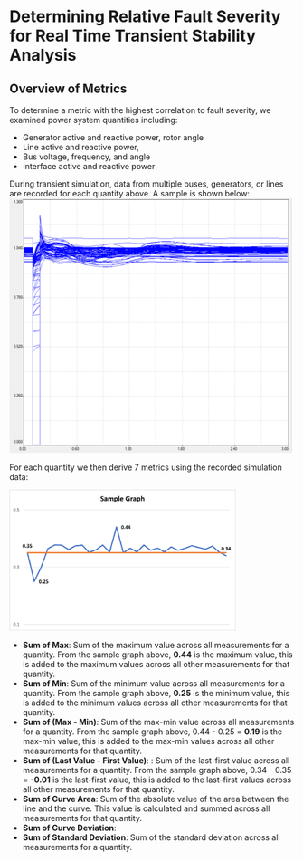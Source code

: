 # Determining Relative Fault Severity for Real Time Transient Stability Analysis
## Overview of Metrics

To determine a metric with the highest correlation to fault severity, we examined power system quantities including:
*	Generator active and reactive power, rotor angle
*	Line active and reactive power,
*	Bus voltage, frequency, and angle
*	Interface active and reactive power

During transient simulation, data from multiple buses, generators, or lines are recorded for each quantity above. A sample is shown below:
<img src="https://github.com/VictorAderinto/IEEE_Paper/blob/main/Quantity%20Measurement.png" alt="Bus Voltage Simulation Data" width="500"/>

For each quantity we then derive 7 metrics using the recorded simulation data: 

<img src="https://github.com/VictorAderinto/IEEE_Paper/blob/main/Sample%20Graph.png" width="400"/>

* **Sum of Max**: Sum of the maximum value across all measurements for a quantity. From the sample graph above, **0.44** is the maximum value, this is added to the maximum values across all other measurements for that quantity.
* **Sum of Min**: Sum of the minimum value across all measurements for a quantity. From the sample graph above, **0.25** is the minimum value, this is added to the minimum values across all other measurements for that quantity.
* **Sum of (Max - Min)**: Sum of the max-min value across all measurements for a quantity. From the sample graph above, 0.44 - 0.25 = **0.19** is the max-min value, this is added to the max-min values across all other measurements for that quantity.
* **Sum of (Last Value - First Value)**: : Sum of the last-first value across all measurements for a quantity. From the sample graph above, 0.34 - 0.35 = **-0.01**  is the last-first value, this is added to the last-first values across all other measurements for that quantity.
* **Sum of Curve Area**: Sum of the absolute value of the area between the line and the curve. This value is calculated and summed across all measurements for that quantity. 
* **Sum of Curve Deviation**: 
* **Sum of Standard Deviation**: Sum of the standard deviation across all measurements for a quantity.
